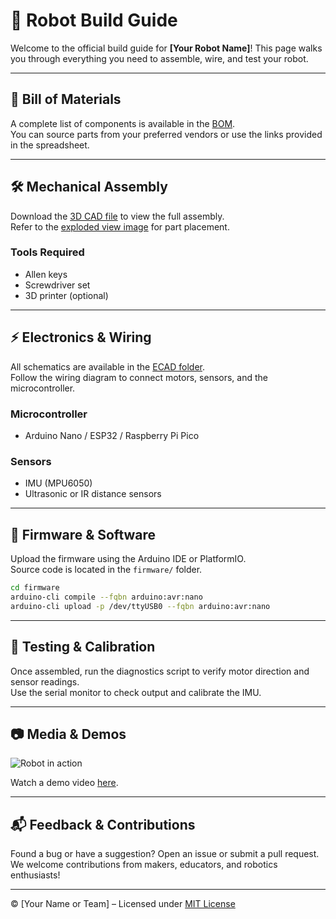 # 🤖 Robot Build Guide

Welcome to the official build guide for **[Your Robot Name]**! This page walks you through everything you need to assemble, wire, and test your robot.

---

## 🧩 Bill of Materials

A complete list of components is available in the [BOM](./bom/bom.csv).  
You can source parts from your preferred vendors or use the links provided in the spreadsheet.

---

## 🛠️ Mechanical Assembly

Download the [3D CAD file](./mechanical/assembly.step) to view the full assembly.  
Refer to the [exploded view image](./images/exploded_view.png) for part placement.

### Tools Required
- Allen keys
- Screwdriver set
- 3D printer (optional)

---

## ⚡ Electronics & Wiring

All schematics are available in the [ECAD folder](./ecad/schematic.pdf).  
Follow the wiring diagram to connect motors, sensors, and the microcontroller.

### Microcontroller
- Arduino Nano / ESP32 / Raspberry Pi Pico

### Sensors
- IMU (MPU6050)
- Ultrasonic or IR distance sensors

---

## 🧠 Firmware & Software

Upload the firmware using the Arduino IDE or PlatformIO.  
Source code is located in the `firmware/` folder.

```bash
cd firmware
arduino-cli compile --fqbn arduino:avr:nano
arduino-cli upload -p /dev/ttyUSB0 --fqbn arduino:avr:nano
```

---

## 🧪 Testing & Calibration

Once assembled, run the diagnostics script to verify motor direction and sensor readings.  
Use the serial monitor to check output and calibrate the IMU.

---

## 📷 Media & Demos

![Robot in action](./images/demo_photo.jpg)

Watch a demo video [here](https://www.youtube.com/watch?v=your-demo-link).

---

## 📬 Feedback & Contributions

Found a bug or have a suggestion? Open an issue or submit a pull request.  
We welcome contributions from makers, educators, and robotics enthusiasts!

---

© [Your Name or Team] – Licensed under [MIT License](./LICENSE)
